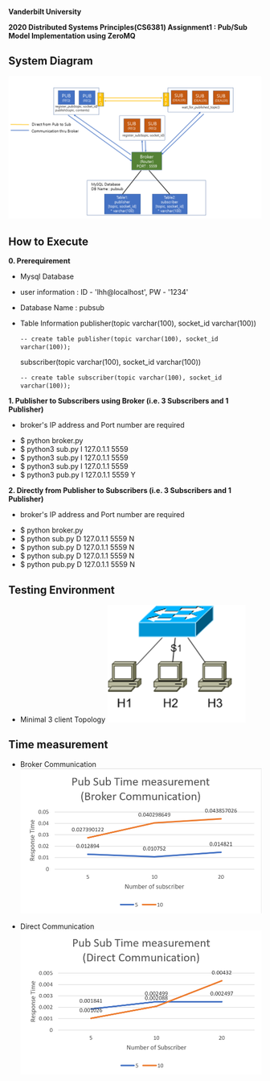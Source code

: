 **Vanderbilt University**

**2020 Distributed Systems Principles(CS6381) Assignment1 : Pub/Sub Model Implementation using ZeroMQ**

## System Diagram
![SystemDiagram](SystemDiagramV2.png)

## How to Execute
**0. Prerequirement**
 - Mysql Database
  - user information : ID - 'lhh@localhost', PW - '1234'
  - Database Name : pubsub
  - Table Information
     publisher(topic varchar(100), socket_id varchar(100))

        -- create table publisher(topic varchar(100), socket_id varchar(100));
        
     subscriber(topic varchar(100), socket_id varchar(100))
     
        -- create table subscriber(topic varchar(100), socket_id varchar(100));

**1. Publisher to Subscribers using Broker (i.e. 3 Subscribers and 1 Publisher)**
* broker's IP address and Port number are required
 - $ python broker.py
 - $ python3 sub.py I 127.0.1.1 5559
 - $ python3 sub.py I 127.0.1.1 5559
 - $ python3 sub.py I 127.0.1.1 5559
 - $ python3 pub.py I 127.0.1.1 5559 Y

**2. Directly from Publisher to Subscribers (i.e. 3 Subscribers and 1 Publisher)**
* broker's IP address and Port number are required
 - $ python broker.py
 - $ python sub.py D 127.0.1.1 5559 N
 - $ python sub.py D 127.0.1.1 5559 N
 - $ python sub.py D 127.0.1.1 5559 N
 - $ python pub.py D 127.0.1.1 5559 N
 
 
 ## Testing Environment
  - Minimal 3 client Topology
  ![Topology](Topology.png)
  
 ## Time measurement
 * Broker Communication
![TimeMeasurement](Time_measurement1_new.png)

 * Direct Communication
![TimeMeasurement](Time_measurement2_new.png)
